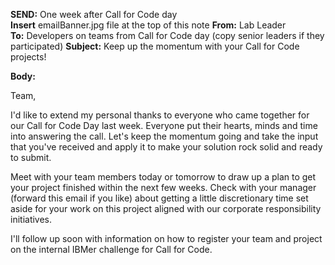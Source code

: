 **SEND:** One week after Call for Code day  
**Insert** emailBanner.jpg file at the top of this note
**From:** Lab Leader  
**To:** Developers on teams from Call for Code day (copy senior leaders if they participated)
**Subject:** Keep up the momentum with your Call for Code projects!  

**Body:**

Team,

I'd like to extend my personal thanks to everyone who came together for our Call for Code Day last week. Everyone put their hearts, minds and time into answering the call. Let's keep the momentum going and take the input that you've received and apply it to make your solution rock solid and ready to submit.

Meet with your team members today or tomorrow to draw up a plan to get your project finished within the next few weeks. Check with your manager (forward this email if you like) about getting a little discretionary time set aside for your work on this project aligned with our corporate responsibility initiatives.

I'll follow up soon with information on how to register your team and project on the internal IBMer challenge for Call for Code.
